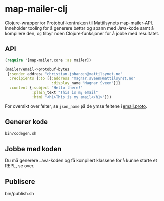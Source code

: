 # map-mailer-clj

Clojure-wrapper for Protobuf-kontrakten til Mattilsynets map-mailer-API.
Inneholder tooling for å generere bøtter og spann med Java-kode samt å kompilere
den, og tilbyr noen Clojure-funksjoner for å jobbe med resultatet.

## API

```clj
(require '[map-mailer.core :as mailer])

(mailer/email->protobuf-bytes
 {:sender_address "christian.johansen@mattilsynet.no"
  :recipients {:to [{:address "magnar.sveen@mattilsynet.no"
                     :display_name "Magnar Sveen"}]}
  :content {:subject "Hello there!"
            :plain_text "This is my email"
            :html "<h1>This is my email</h1>"}})
```

For oversikt over felter, se `json_name` på de ymse feltene i
[email.proto](https://github.com/Mattilsynet/map-mailer/blob/master/protos/no/mattilsynet/map/email/v2/email.proto).

## Generer kode

```sh
bin/codegen.sh
```

## Jobbe med koden

Du må generere Java-koden og få kompilert klassene for å kunne starte et REPL,
se over.

## Publisere

bin/publish.sh
